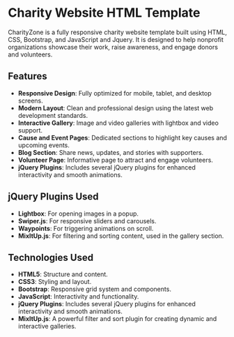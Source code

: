 # Charity Website HTML Template

CharityZone is a fully responsive charity website template built using HTML, CSS, Bootstrap, and JavaScript and Jquery. It is designed to help nonprofit organizations showcase their work, raise awareness, and engage donors and volunteers.

## Features

- **Responsive Design**: Fully optimized for mobile, tablet, and desktop screens.
- **Modern Layout**: Clean and professional design using the latest web development standards.
- **Interactive Gallery**: Image and video galleries with lightbox and video support.
- **Cause and Event Pages**: Dedicated sections to highlight key causes and upcoming events.
- **Blog Section**: Share news, updates, and stories with supporters.
- **Volunteer Page**: Informative page to attract and engage volunteers.
- **jQuery Plugins**: Includes several jQuery plugins for enhanced interactivity and smooth animations.


## jQuery Plugins Used

- **Lightbox**: For opening images in a popup.
- **Swiper.js**: For responsive sliders and carousels.
- **Waypoints**: For triggering animations on scroll.
- **MixItUp.js**: For filtering and sorting content, used in the gallery section.

## Technologies Used

- **HTML5**: Structure and content.
- **CSS3**: Styling and layout.
- **Bootstrap**: Responsive grid system and components.
- **JavaScript**: Interactivity and functionality.
- **jQuery Plugins**: Includes several jQuery plugins for enhanced interactivity and smooth animations.
- **MixItUp.js**: A powerful filter and sort plugin for creating dynamic and interactive galleries.

